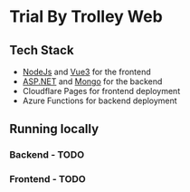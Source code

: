 # Trial By Trolley Web

## Tech Stack
* [NodeJs](https://nodejs.org/en/download/current) and [Vue3](https://vuejs.org/api/) for the frontend
* [ASP.NET](https://visualstudio.microsoft.com/vs/community/) and [Mongo](https://www.mongodb.com/docs/manual/tutorial/install-mongodb-on-windows/) for the backend
* Cloudflare Pages for frontend deployment
* Azure Functions for backend deployment


## Running locally

### Backend - TODO

### Frontend - TODO